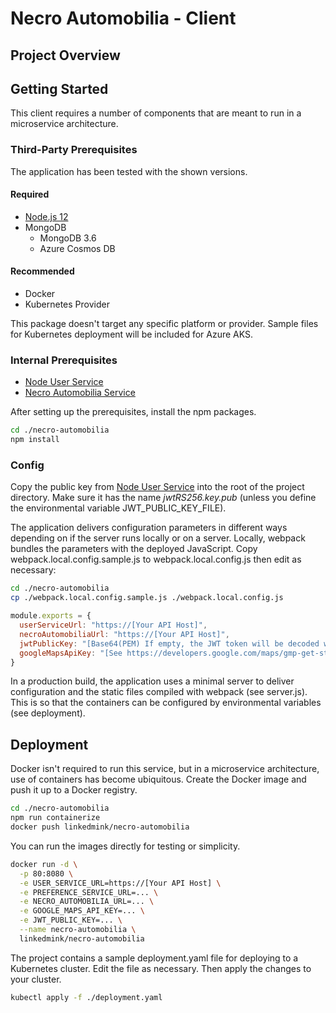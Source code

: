 # Necro Automobilia - Client
## Project Overview

## Getting Started
This client requires a number of components that are meant to run in a microservice architecture.

### Third-Party Prerequisites
The application has been tested with the shown versions.

#### Required
* [Node.js 12](https://nodejs.org/en/download/)
* MongoDB
  * MongoDB 3.6
  * Azure Cosmos DB

#### Recommended
* Docker
* Kubernetes Provider

This package doesn't target any specific platform or provider. Sample files for Kubernetes deployment 
will be included for Azure AKS.

### Internal Prerequisites
* [Node User Service](https://github.com/LinkedMink/node-user-service)
* [Necro Automobilia Service](https://github.com/LinkedMink/necro-automobilia-service)

After setting up the prerequisites, install the npm packages.

```sh
cd ./necro-automobilia
npm install
```

### Config
Copy the public key from [Node User Service](https://github.com/LinkedMink/node-user-service) into 
the root of the project directory. Make sure it has the name *jwtRS256.key.pub* (unless you define
the environmental variable JWT_PUBLIC_KEY_FILE).

The application delivers configuration parameters in different ways depending on if the server runs
locally or on a server. Locally, webpack bundles the parameters with the deployed JavaScript. Copy
webpack.local.config.sample.js to webpack.local.config.js then edit as necessary:

```sh
cd ./necro-automobilia
cp ./webpack.local.config.sample.js ./webpack.local.config.js
```

```javascript
module.exports = {
  userServiceUrl: "https://[Your API Host]",
  necroAutomobiliaUrl: "https://[Your API Host]",
  jwtPublicKey: "[Base64(PEM) If empty, the JWT token will be decoded without verification]",
  googleMapsApiKey: "[See https://developers.google.com/maps/gmp-get-started]",
}
```

In a production build, the application uses a minimal server to deliver configuration and the static 
files compiled with webpack (see server.js). This is so that the containers can be configured by 
environmental variables (see deployment).

## Deployment
Docker isn't required to run this service, but in a microservice architecture, use of containers 
has become ubiquitous. Create the Docker image and push it up to a Docker registry.

```sh
cd ./necro-automobilia
npm run containerize
docker push linkedmink/necro-automobilia
```

You can run the images directly for testing or simplicity.

```sh
docker run -d \
  -p 80:8080 \
  -e USER_SERVICE_URL=https://[Your API Host] \
  -e PREFERENCE_SERVICE_URL=... \
  -e NECRO_AUTOMOBILIA_URL=... \
  -e GOOGLE_MAPS_API_KEY=... \
  -e JWT_PUBLIC_KEY=... \
  --name necro-automobilia \
  linkedmink/necro-automobilia
```

The project contains a sample deployment.yaml file for deploying to a Kubernetes cluster. Edit the 
file as necessary. Then apply the changes to your cluster.

```sh
kubectl apply -f ./deployment.yaml
```
